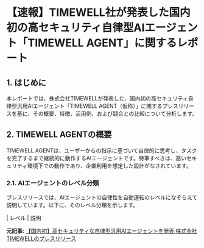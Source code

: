 # 【速報】TIMEWELL社が発表した国内初の高セキュリティ自律型AIエージェント「TIMEWELL AGENT」に関するレポート

## 1. はじめに

本レポートでは、株式会社TIMEWELLが発表した、国内初の高セキュリティ自律型汎用AIエージェント「TIMEWELL AGENT（仮称）」に関するプレスリリースを基に、その概要、特徴、活用例、および競合との比較について分析します。

## 2. TIMEWELL AGENTの概要

TIMEWELL AGENTは、ユーザーからの指示に基づいて自律的に思考し、タスクを完了するまで継続的に動作するAIエージェントです。特筆すべきは、高いセキュリティ環境下での動作であり、企業利用を想定した設計がなされています。

### 2.1. AIエージェントのレベル分類

プレスリリースでは、AIエージェントの自律性を自動運転のレベルになぞらえて説明しています。以下に、そのレベル分類を示します。

| レベル | 説明 

**元記事:** [【国内初】高セキュリティな自律型汎用AIエージェントを発表 株式会社TIMEWELLのプレスリリース](https://prtimes.jp/main/html/rd/p/000000065.000119271.html)